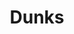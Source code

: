 ---
ee_id: '4232'
site: '1'
type: '2'
url: 2014-037-dunks
title: Dunks
year: '2014'
display_year: '2014'
medium: Foam pool noodles, Miami Dolphins socks, Stance Julius Erving Nj Nets Socks,
  wristband
dims: 140 cm x variable width x variable depth
pitch:
ps:
live_url:
related:
youtube:
related_code:
imgs: dunks-2014-037-full-Heart-01-database-SM.jpg
subheading:
download:
add_credit:
commission:
layout: things-i-made
---